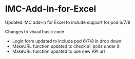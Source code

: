 # IMC-Add-In-for-Excel
Updated IMC add-in for Excel to include support for pod 6/7/8

Changes to visual basic code
- Login form updated to include pod 6/7/8 in drop down
- MakeURL function updated to check all pods under 9
- MakeURL function updated to use new API url
